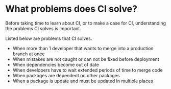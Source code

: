 # What problems does CI solve?

Before taking time to learn about CI, or to make a case for CI, understanding the problems CI solves is important.

Listed below are problems that CI solves.

- When more than 1 developer that wants to merge into a production branch at once
- When mistakes are not caught or can not be fixed before deployment
- When dependencies become out of date
- When developers have to wait extended periods of time to merge code
- When packages are dependent on other packages
- When a package is update and must be updated in multiple places
